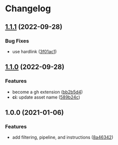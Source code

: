 # Changelog

## [1.1.1](https://github.com/jef/gh-vanity/compare/v1.1.0...v1.1.1) (2022-09-28)


### Bug Fixes

* use hardlink ([3f01ac1](https://github.com/jef/gh-vanity/commit/3f01ac175a8f66dd83bbeed5d72306ece5f8ced6))

## [1.1.0](https://github.com/jef/gh-vanity/compare/v1.0.0...v1.1.0) (2022-09-28)


### Features

* become a gh extension ([bb2b5d4](https://github.com/jef/gh-vanity/commit/bb2b5d4824b47d24639065042f5e68acd713c6f0))
* **ci:** update asset name ([589b24c](https://github.com/jef/gh-vanity/commit/589b24c2467c1ed0cc9b1535416fe448cf08b680))

## 1.0.0 (2021-01-06)


### Features

* add filtering, pipeline, and instructions ([8a46342](https://www.github.com/jef/gh-vanity/commit/8a46342d44f9ea67009c1f442a0460f22d8e5be7))
